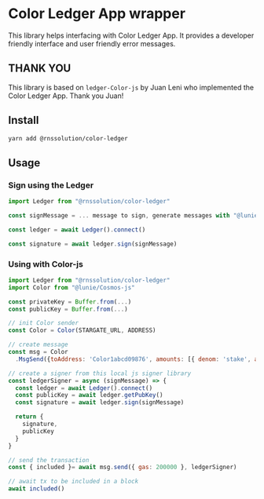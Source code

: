 # Color Ledger App wrapper

This library helps interfacing with Color Ledger App. It provides a developer friendly interface and user friendly error messages.

## THANK YOU

This library is based on `ledger-Color-js` by Juan Leni who implemented the Color Ledger App. Thank you Juan!

## Install

```bash
yarn add @rnssolution/color-ledger
```

## Usage

### Sign using the Ledger

```js
import Ledger from "@rnssolution/color-ledger"

const signMessage = ... message to sign, generate messages with "@lunie/Cosmos-js"

const ledger = await Ledger().connect()

const signature = await ledger.sign(signMessage)
```

### Using with Color-js

```js
import Ledger from "@rnssolution/color-ledger"
import Color from "@lunie/Cosmos-js"

const privateKey = Buffer.from(...)
const publicKey = Buffer.from(...)

// init Color sender
const Color = Color(STARGATE_URL, ADDRESS)

// create message
const msg = Color
  .MsgSend({toAddress: 'Color1abcd09876', amounts: [{ denom: 'stake', amount: 10 }})

// create a signer from this local js signer library
const ledgerSigner = async (signMessage) => {
  const ledger = await Ledger().connect()
  const publicKey = await ledger.getPubKey()
  const signature = await ledger.sign(signMessage)

  return {
    signature,
    publicKey
  }
}

// send the transaction
const { included }= await msg.send({ gas: 200000 }, ledgerSigner)

// await tx to be included in a block
await included()
```